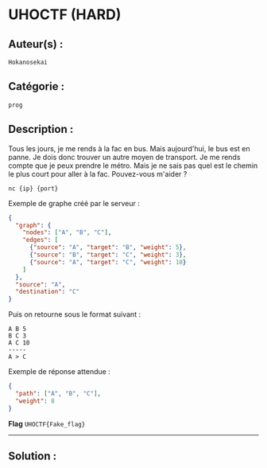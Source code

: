 # UHOCTF (HARD)

## Auteur(s) :

`Hokanosekai`

## Catégorie : 

`prog`

## Description :

Tous les jours, je me rends à la fac en bus. Mais aujourd'hui, le bus est en panne. Je dois donc trouver un autre moyen de transport. Je me rends compte que je peux prendre le métro. Mais je ne sais pas quel est le chemin le plus court pour aller à la fac. Pouvez-vous m'aider ?

`nc {ip} {port}`

Exemple de graphe créé par le serveur :

```json
{
  "graph": {
    "nodes": ["A", "B", "C"],
    "edges": [
      {"source": "A", "target": "B", "weight": 5},
      {"source": "B", "target": "C", "weight": 3},
      {"source": "A", "target": "C", "weight": 10}
    ]
  },
  "source": "A",
  "destination": "C"
}
```

Puis on retourne sous le format suivant :

```text
A B 5
B C 3
A C 10
-----
A > C
```

Exemple de réponse attendue :

```json
{
  "path": ["A", "B", "C"],
  "weight": 8
}
```

**Flag** `UHOCTF{Fake_flag}`

---

## Solution :

